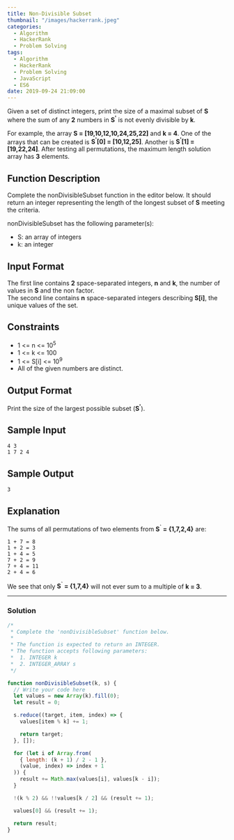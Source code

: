 ```yaml
---
title: Non-Divisible Subset
thumbnail: "/images/hackerrank.jpeg"
categories:
  - Algorithm
  - HackerRank
  - Problem Solving
tags:
  - Algorithm
  - HackerRank
  - Problem Solving
  - JavaScript
  - ES6
date: 2019-09-24 21:09:00
---
```


Given a set of distinct integers, print the size of a maximal subset of **S** where the sum of any **2** numbers in **S<sup>'</sup>** is not evenly divisible by **k**.

For example, the array **S = [19,10,12,10,24,25,22]** and **k = 4**. One of the arrays that can be created is **S<sup>'</sup>[0] = [10,12,25]**. Another is **S<sup>'</sup>[1] = [19,22,24]**. After testing all permutations, the maximum length solution array has **3** elements.

<!-- more -->

## Function Description

Complete the nonDivisibleSubset function in the editor below. It should return an integer representing the length of the longest subset of **S** meeting the criteria.

nonDivisibleSubset has the following parameter(s):

- S: an array of integers
- k: an integer

## Input Format

The first line contains **2** space-separated integers, **n** and **k**, the number of values in **S** and the non factor.<br/>
The second line contains **n** space-separated integers describing **S[i]**, the unique values of the set.

## Constraints

- 1 <= n <= 10<sup>5</sup>
- 1 <= k <= 100
- 1 <= S[i] <= 10<sup>9</sup>
- All of the given numbers are distinct.

## Output Format

Print the size of the largest possible subset (**S<sup>'</sup>**).

## Sample Input

```
4 3
1 7 2 4
```

## Sample Output

```
3
```

## Explanation

The sums of all permutations of two elements from **S<sup>`</sup> = {1,7,2,4}** are:<br/>

```
1 + 7 = 8
1 + 2 = 3
1 + 4 = 5
7 + 2 = 9
7 + 4 = 11
2 + 4 = 6
```

We see that only **S<sup>`</sup> = {1,7,4}** will not ever sum to a multiple of **k = 3**.<br/>

---

### Solution

```javascript
/*
 * Complete the 'nonDivisibleSubset' function below.
 *
 * The function is expected to return an INTEGER.
 * The function accepts following parameters:
 *  1. INTEGER k
 *  2. INTEGER_ARRAY s
 */

function nonDivisibleSubset(k, s) {
  // Write your code here
  let values = new Array(k).fill(0);
  let result = 0;

  s.reduce((target, item, index) => {
    values[item % k] += 1;

    return target;
  }, []);

  for (let i of Array.from(
    { length: (k + 1) / 2 - 1 },
    (value, index) => index + 1
  )) {
    result += Math.max(values[i], values[k - i]);
  }

  !(k % 2) && !!values[k / 2] && (result += 1);

  values[0] && (result += 1);

  return result;
}
```
